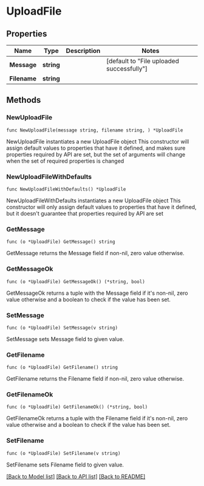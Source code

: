 # UploadFile

## Properties

Name | Type | Description | Notes
------------ | ------------- | ------------- | -------------
**Message** | **string** |  | [default to "File uploaded successfully"]
**Filename** | **string** |  | 

## Methods

### NewUploadFile

`func NewUploadFile(message string, filename string, ) *UploadFile`

NewUploadFile instantiates a new UploadFile object
This constructor will assign default values to properties that have it defined,
and makes sure properties required by API are set, but the set of arguments
will change when the set of required properties is changed

### NewUploadFileWithDefaults

`func NewUploadFileWithDefaults() *UploadFile`

NewUploadFileWithDefaults instantiates a new UploadFile object
This constructor will only assign default values to properties that have it defined,
but it doesn't guarantee that properties required by API are set

### GetMessage

`func (o *UploadFile) GetMessage() string`

GetMessage returns the Message field if non-nil, zero value otherwise.

### GetMessageOk

`func (o *UploadFile) GetMessageOk() (*string, bool)`

GetMessageOk returns a tuple with the Message field if it's non-nil, zero value otherwise
and a boolean to check if the value has been set.

### SetMessage

`func (o *UploadFile) SetMessage(v string)`

SetMessage sets Message field to given value.


### GetFilename

`func (o *UploadFile) GetFilename() string`

GetFilename returns the Filename field if non-nil, zero value otherwise.

### GetFilenameOk

`func (o *UploadFile) GetFilenameOk() (*string, bool)`

GetFilenameOk returns a tuple with the Filename field if it's non-nil, zero value otherwise
and a boolean to check if the value has been set.

### SetFilename

`func (o *UploadFile) SetFilename(v string)`

SetFilename sets Filename field to given value.



[[Back to Model list]](../README.md#documentation-for-models) [[Back to API list]](../README.md#documentation-for-api-endpoints) [[Back to README]](../README.md)


